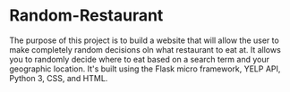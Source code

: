 # Random-Restaurant
The purpose of this project is to build a website that will allow the user to make completely random decisions oln what restaurant to eat at. It allows you to randomly decide where to eat based on a search term and your geographic location. It's built using the Flask micro framework, YELP API, Python 3, CSS, and HTML.
